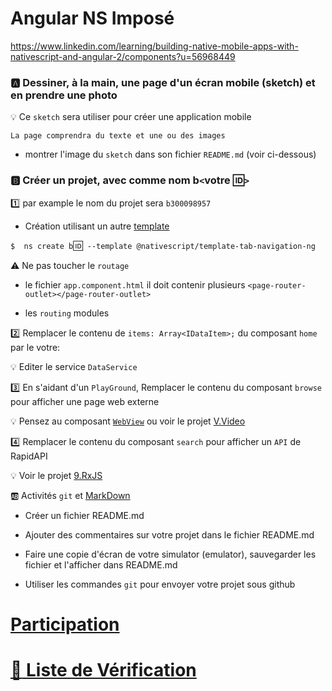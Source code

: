 # Angular NS Imposé


https://www.linkedin.com/learning/building-native-mobile-apps-with-nativescript-and-angular-2/components?u=56968449

### :a: Dessiner, à la main, une page d'un écran mobile (sketch) et en prendre une photo 

:bulb: Ce `sketch` sera utiliser pour créer une application mobile

```
La page comprendra du texte et une ou des images
```

* montrer l'image du `sketch` dans son fichier `README.md` (voir ci-dessous)

### :b: Créer un projet, avec comme nom b`<`votre :id:`>`

:one: par example le nom du projet sera `b300098957` 

* Création utilisant un autre [template](https://github.com/NativeScript/nativescript-app-templates)

`$  ns create b`:id:` --template @nativescript/template-tab-navigation-ng`


:warning: Ne pas toucher le `routage` 

* le fichier `app.component.html` il doit contenir plusieurs `<page-router-outlet></page-router-outlet>`

* les `routing` modules


:two: Remplacer le contenu de `items: Array<IDataItem>;` du composant `home` par le votre:

:bulb: Editer le service `DataService` 

:three: En s'aidant d'un `PlayGround`, Remplacer le contenu du composant `browse` pour afficher une page web externe

:bulb: Pensez au composant [`WebView`](https://docs.nativescript.org/ui/components/web-view) ou voir le projet [V.Video](../V.Video)

:four: Remplacer le contenu du composant `search` pour afficher un `API` de RapidAPI 

:bulb: Voir le projet [9.RxJS](../9.RxJS)

:ab: Activités `git` et [MarkDown](https://github.com/CollegeBoreal/Tutoriels/tree/master/M.MarkDown)

* Créer un fichier README.md

* Ajouter des commentaires sur votre projet dans le fichier README.md

* Faire une copie d'écran de votre simulator (emulator), sauvegarder les fichier et l'afficher dans README.md

* Utiliser les commandes `git` pour envoyer votre projet sous github

# [Participation](.scripts/Participation.md)

# [:construction: Liste de Vérification](ListeDeVerification.md)

